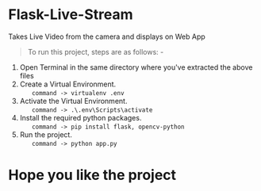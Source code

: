# Flask-Live-Stream
Takes Live Video from the camera and displays on Web App

> To run this project, steps are as follows: -

1) Open Terminal in the same directory where you've extracted the above files  
2) Create a Virtual Environment.  
                &nbsp;&nbsp;&nbsp;&nbsp;&nbsp; ```command -> virtualenv .env```
3) Activate the Virtual Environment.  
                &nbsp;&nbsp;&nbsp;&nbsp;&nbsp; ```command -> .\.env\Scripts\activate```
4) Install the required python packages.  
                &nbsp;&nbsp;&nbsp;&nbsp;&nbsp; ```command -> pip install flask, opencv-python```
5) Run the project.    
                &nbsp;&nbsp;&nbsp;&nbsp;&nbsp; ```command -> python app.py```

# Hope you like the project
